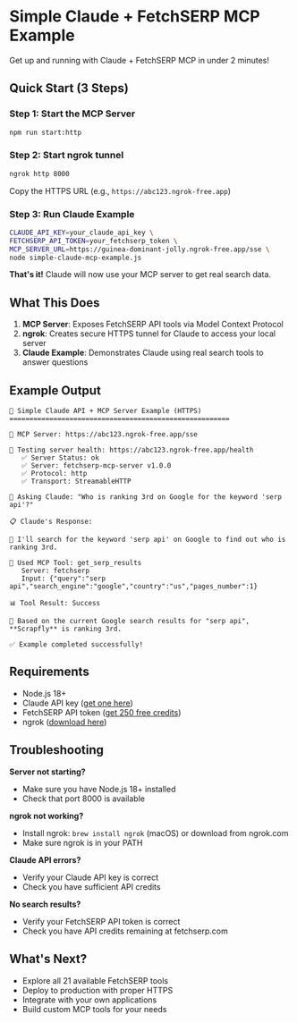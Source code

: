 # Simple Claude + FetchSERP MCP Example

Get up and running with Claude + FetchSERP MCP in under 2 minutes!

## Quick Start (3 Steps)

### Step 1: Start the MCP Server
```bash
npm run start:http
```

### Step 2: Start ngrok tunnel
```bash
ngrok http 8000
```
Copy the HTTPS URL (e.g., `https://abc123.ngrok-free.app`)

### Step 3: Run Claude Example
```bash
CLAUDE_API_KEY=your_claude_api_key \
FETCHSERP_API_TOKEN=your_fetchserp_token \
MCP_SERVER_URL=https://guinea-dominant-jolly.ngrok-free.app/sse \
node simple-claude-mcp-example.js
```

**That's it!** Claude will now use your MCP server to get real search data.

## What This Does

1. **MCP Server**: Exposes FetchSERP API tools via Model Context Protocol
2. **ngrok**: Creates secure HTTPS tunnel for Claude to access your local server
3. **Claude Example**: Demonstrates Claude using real search tools to answer questions

## Example Output

```
🚀 Simple Claude API + MCP Server Example (HTTPS)
=======================================================

🔗 MCP Server: https://abc123.ngrok-free.app/sse

🏥 Testing server health: https://abc123.ngrok-free.app/health
   ✅ Server Status: ok
   ✅ Server: fetchserp-mcp-server v1.0.0
   ✅ Protocol: http
   ✅ Transport: StreamableHTTP

🤖 Asking Claude: "Who is ranking 3rd on Google for the keyword 'serp api'?"

📋 Claude's Response:

💬 I'll search for the keyword 'serp api' on Google to find out who is ranking 3rd.

🔧 Used MCP Tool: get_serp_results
   Server: fetchserp
   Input: {"query":"serp api","search_engine":"google","country":"us","pages_number":1}

📊 Tool Result: Success

💬 Based on the current Google search results for "serp api", **Scrapfly** is ranking 3rd.

✅ Example completed successfully!
```

## Requirements

- Node.js 18+
- Claude API key ([get one here](https://console.anthropic.com/))
- FetchSERP API token ([get 250 free credits](https://www.fetchserp.com))
- ngrok ([download here](https://ngrok.com/download))

## Troubleshooting

**Server not starting?**
- Make sure you have Node.js 18+ installed
- Check that port 8000 is available

**ngrok not working?**
- Install ngrok: `brew install ngrok` (macOS) or download from ngrok.com
- Make sure ngrok is in your PATH

**Claude API errors?**
- Verify your Claude API key is correct
- Check you have sufficient API credits

**No search results?**
- Verify your FetchSERP API token is correct
- Check you have API credits remaining at fetchserp.com

## What's Next?

- Explore all 21 available FetchSERP tools
- Deploy to production with proper HTTPS
- Integrate with your own applications
- Build custom MCP tools for your needs 